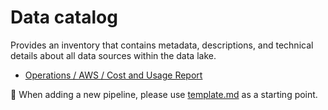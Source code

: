 # Data catalog
Provides an inventory that contains metadata, descriptions, and technical details about all data sources within the data lake.

- [Operations / AWS / Cost and Usage Report](./operations/aws/cost-and-usage-report.md)

:page_facing_up: When adding a new pipeline, please use [template.md](./template.md) as a starting point.